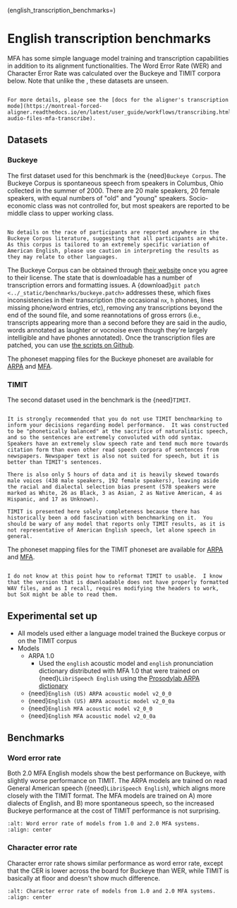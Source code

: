 
(english_transcription_benchmarks=)
# English transcription benchmarks

MFA has some simple language model training and transcription capabilities in addition to its alignment functionalities.  The Word Error Rate (WER) and Character Error Rate was calculated over the Buckeye and TIMIT corpora below.  Note that unlike the [](globalphone_transcriptions.md#gp-transcription-benchmarks), these datasets are unseen.


```{seealso}

For more details, please see the [docs for the aligner's transcription mode](https://montreal-forced-aligner.readthedocs.io/en/latest/user_guide/workflows/transcribing.html#transcribe-audio-files-mfa-transcribe).
```

## Datasets

### Buckeye

The first dataset used for this benchmark is the {need}`Buckeye Corpus`.  The Buckeye Corpus is spontaneous speech from speakers in Columbus, Ohio collected in the summer of 2000.  There are 20 male speakers, 20 female speakers, with equal numbers of "old" and "young" speakers.  Socio-economic class was not controlled for, but most speakers are reported to be middle class to upper working class.

```{warning}

No details on the race of participants are reported anywhere in the Buckeye Corpus literature, suggesting that all participants are white. As this corpus is tailored to an extremely specific variation of American English, please use caution in interpreting the results as they may relate to other languages.
```

The Buckeye Corpus can be obtained through [their website](https://buckeyecorpus.osu.edu/) once you agree to their license.  The state that is downloadable has a number of transcription errors and formatting issues. A {download}`git patch <../_static/benchmarks/buckeye.patch>` addresses these, which fixes inconsistencies in their transcription (the occasional ``nx``, ``h`` phones, lines missing phone/word entries, etc), removing any transcriptions beyond the end of the sound file, and some reannotations of gross errors (i.e., transcripts appearing more than a second before they are said in the audio, words annotated as laughter or vocnoise even though they're largely intelligible and have phones annotated).  Once the transcription files are patched, you can use [the scripts on Github](https://github.com/MontrealCorpusTools/mfa-models/tree/main/scripts/alignment_benchmarks).

The phoneset mapping files for the Buckeye phoneset are available for [ARPA](https://github.com/MontrealCorpusTools/mfa-models/tree/main/scripts/alignment_brtenchmarks/mapping_files/arpa_buckeye_mapping.yaml) and [MFA](https://github.com/MontrealCorpusTools/mfa-models/tree/main/scripts/alignment_benchmarks/mapping_files/mfa_buckeye_mapping.yaml).

### TIMIT

The second dataset used in the benchmark is the {need}`TIMIT`.

```{warning}

It is strongly recommended that you do not use TIMIT benchmarking to inform your decisions regarding model performance.  It was constructed to be "phonetically balanced" at the sacrifice of naturalistic speech, and so the sentences are extremely convoluted with odd syntax. Speakers have an extremely slow speech rate and tend much more towards citation form than even other read speech corpora of sentences from newspapers. Newspaper text is also not suited for speech, but it is better than TIMIT's sentences.

There is also only 5 hours of data and it is heavily skewed towards male voices (438 male speakers, 192 female speakers), leaving aside the racial and dialectal selection bias present (578 speakers were marked as White, 26 as Black, 3 as Asian, 2 as Native American, 4 as Hispanic, and 17 as Unknown).

TIMIT is presented here solely completeness because there has historically been a odd fascination with benchmarking on it.  You should be wary of any model that reports only TIMIT results, as it is not representative of American English speech, let alone speech in general.
```

The phoneset mapping files for the TIMIT phoneset are available for [ARPA](https://github.com/MontrealCorpusTools/mfa-models/tree/main/scripts/alignment_benchmarks/mapping_files/arpa_timit_mapping.yaml) and [MFA](https://github.com/MontrealCorpusTools/mfa-models/tree/main/scripts/alignment_benchmarks/mapping_files/mfa_timit_mapping.yaml).

```{note}

I do not know at this point how to reformat TIMIT to usable.  I know that the version that is downloadable does not have properly formatted WAV files, and as I recall, requires modifying the headers to work, but SoX might be able to read them.
```

## Experimental set up

* All models used either a language model trained the Buckeye corpus or on the TIMIT corpus
* Models
  * ARPA 1.0
    * Used the `english` acoustic model and `english` pronunciation dictionary distributed with MFA 1.0 that were trained on {need}`LibriSpeech English` using the [Prosodylab ARPA dictionary](https://github.com/MontrealCorpusTools/mfa-models/blob/main/dictionary/english.dict?raw=true)
  * {need}`English (US) ARPA acoustic model v2_0_0`
  * {need}`English (US) ARPA acoustic model v2_0_0a`
  * {need}`English MFA acoustic model v2_0_0`
  * {need}`English MFA acoustic model v2_0_0a`

## Benchmarks

### Word error rate

Both 2.0 MFA English models show the best performance on Buckeye, with slightly worse performance on TIMIT.  The ARPA models are trained on read General American speech ({need}`LibriSpeech English`), which aligns more closely with the TIMIT format.  The MFA models are trained on A) more dialects of English, and B) more spontaneous speech, so the increased Buckeye performance at the cost of TIMIT performance is not surprising.

```{image} ../_static/benchmarks/mfa2_english_transcription_wer.svg
:alt: Word error rate of models from 1.0 and 2.0 MFA systems.
:align: center
```

### Character error rate

Character error rate shows similar performance as word error rate, except that the CER is lower across the board for Buckeye than WER, while TIMIT is basically at floor and doesn't show much difference.

```{image} ../_static/benchmarks/mfa2_english_transcription_cer.svg
:alt: Character error rate of models from 1.0 and 2.0 MFA systems.
:align: center
```
